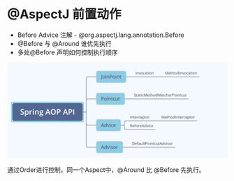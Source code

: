 # @AspectJ 前置动作

- Before Advice 注解 - @org.aspectj.lang.annotation.Before
- @Before 与 @Around 谁优先执行
- 多处@Before 声明如何控制执行顺序

![](../images/QQ截图20231030213432.png)

通过Order进行控制，同一个Aspect中，@Around 比 @Before 先执行。